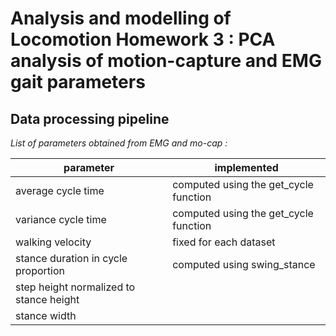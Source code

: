 # Analysis and modelling of Locomotion Homework 3 : PCA analysis of motion-capture and EMG gait parameters

## Data processing pipeline

*List of parameters obtained from EMG and mo-cap :*

| parameter                               | implemented                           |
| --------------------------------------- | ------------------------------------- |
| average cycle time                      | computed using the get_cycle function |
| variance cycle time                     | computed using the get_cycle function |
| walking velocity                        | fixed for each dataset                |
| stance duration in cycle proportion     | computed using swing_stance           |
| step height normalized to stance height |                                       |
| stance width                            |                                       |

